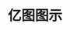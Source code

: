 ﻿---
id: 1087
title: "亿图图示"
weight: 1087
version: "11.5.6"
updateTime: "2022-12-29T11:25:16"
debName: "http://113.24.212.22:8090/upload/file/edrawmax-11.5.6_loongarch.deb"
debSize: "463.4 MB"
command: "/opt/EdrawMax-11/EdrawMax"
---

